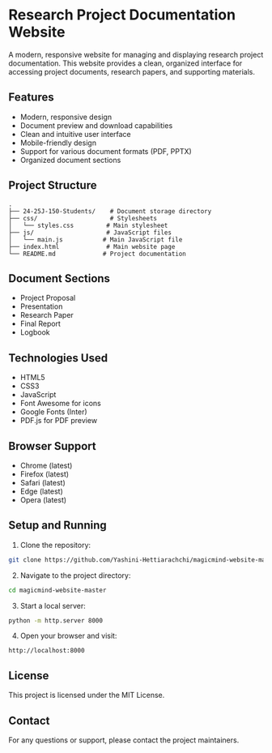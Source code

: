 # Research Project Documentation Website

A modern, responsive website for managing and displaying research project documentation. This website provides a clean, organized interface for accessing project documents, research papers, and supporting materials.

## Features

- Modern, responsive design
- Document preview and download capabilities
- Clean and intuitive user interface
- Mobile-friendly design
- Support for various document formats (PDF, PPTX)
- Organized document sections

## Project Structure

```
.
├── 24-25J-150-Students/    # Document storage directory
├── css/                    # Stylesheets
│   └── styles.css         # Main stylesheet
├── js/                    # JavaScript files
│   └── main.js           # Main JavaScript file
├── index.html             # Main website page
└── README.md             # Project documentation
```

## Document Sections

- Project Proposal
- Presentation
- Research Paper
- Final Report
- Logbook

## Technologies Used

- HTML5
- CSS3
- JavaScript
- Font Awesome for icons
- Google Fonts (Inter)
- PDF.js for PDF preview

## Browser Support

- Chrome (latest)
- Firefox (latest)
- Safari (latest)
- Edge (latest)
- Opera (latest)

## Setup and Running

1. Clone the repository:
```bash
git clone https://github.com/Yashini-Hettiarachchi/magicmind-website-master.git
```

2. Navigate to the project directory:
```bash
cd magicmind-website-master
```

3. Start a local server:
```bash
python -m http.server 8000
```

4. Open your browser and visit:
```
http://localhost:8000
```

## License

This project is licensed under the MIT License.

## Contact

For any questions or support, please contact the project maintainers. 
